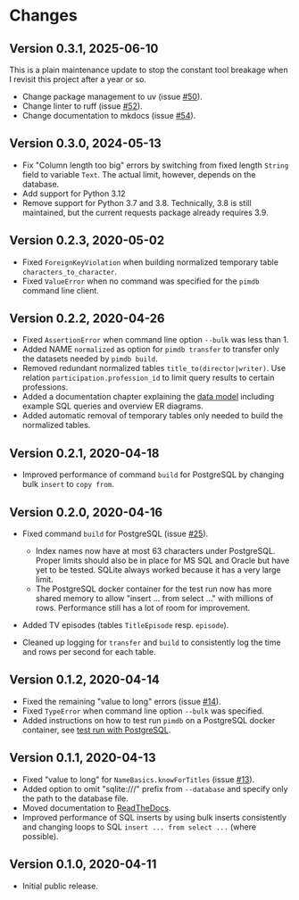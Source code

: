# Changes

## Version 0.3.1, 2025-06-10

This is a plain maintenance update to stop the constant tool breakage when I revisit this project after a year or so.

* Change package management to uv (issue
  [#50](https://github.com/roskakori/pimdb/issues/50)).
* Change linter to ruff (issue
  [#52](https://github.com/roskakori/pimdb/issues/52)).
* Change documentation to mkdocs (issue
  [#54](https://github.com/roskakori/pimdb/issues/54)).


## Version 0.3.0, 2024-05-13

* Fix "Column length too big" errors by switching from fixed length
  `String` field to variable `Text`. The actual
   limit, however, depends on the database.
* Add support for Python 3.12
* Remove support for Python 3.7 and 3.8. Technically, 3.8 is still maintained,
  but the current requests package already requires 3.9.

## Version 0.2.3, 2020-05-02

* Fixed `ForeignKeyViolation` when building normalized temporary table
  `characters_to_character`.
* Fixed `ValueError` when no command was specified for the
  `pimdb` command line client.

## Version 0.2.2, 2020-04-26

* Fixed `AssertionError` when command line option `--bulk` was less
  than 1.
* Added NAME `normalized` as option for `pimdb transfer` to
  transfer only the datasets needed by `pimdb build`.
* Removed redundant normalized tables `title_to(director|writer)`. Use
  relation `participation.profession_id` to limit query results to certain
  professions.
* Added a documentation chapter explaining the [data model](datamodel.md) including
  example SQL queries and overview ER diagrams.
* Added automatic removal of temporary tables only needed to build the
  normalized tables.

## Version 0.2.1, 2020-04-18

* Improved performance of command `build` for PostgreSQL by changing
  bulk `insert` to `copy from`.

## Version 0.2.0, 2020-04-16

* Fixed command `build` for PostgreSQL (issue
  [#25](https://github.com/roskakori/pimdb/issues/25)).

  * Index names now have at most 63 characters under PostgreSQL. Proper limits
    should also be in place for MS SQL and Oracle but have yet to be tested.
    SQLite always worked because it has a very large limit.
  * The PostgreSQL docker container for the test run now has more shared
    memory to allow "insert ... from select ..." with millions of
    rows. Performance still has a lot of room for improvement.

* Added TV episodes (tables `TitleEpisode` resp. `episode`).
* Cleaned up logging for `transfer` and `build` to consistently log the
  time and rows per second for each table.

## Version 0.1.2, 2020-04-14

* Fixed the remaining "value to long" errors (issue
  [#14](https://github.com/roskakori/pimdb/issues/14)).
* Fixed `TypeError` when command line option `--bulk` was specified.
* Added instructions on how to test run `pimdb` on a PostgreSQL
  docker container, see [test run with PostgreSQL](#test-run-with-postgres).

## Version 0.1.1, 2020-04-13

* Fixed "value to long" for `NameBasics.knowForTitles` (issue
  [#13](https://github.com/roskakori/pimdb/issues/13)).
* Added option to omit "sqlite:///" prefix from `--database` and specify
  only the path to the database file.
* Moved documentation to [ReadTheDocs](https://pimdb.readthedocs.io/).
* Improved performance of SQL inserts by using bulk inserts consistently and
  changing loops to SQL `insert ... from select ...`  (where possible).

## Version 0.1.0, 2020-04-11

* Initial public release.
